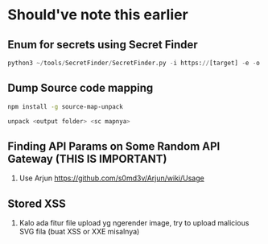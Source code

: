 # Should've note this earlier

## Enum for secrets using Secret Finder
```python
python3 ~/tools/SecretFinder/SecretFinder.py -i https://[target] -e -o cli | tee secretfinder.log
```

## Dump Source code mapping
```bash
npm install -g source-map-unpack

unpack <output folder> <sc mapnya>
```

## Finding API Params on Some Random API Gateway (THIS IS IMPORTANT)
1. Use Arjun
https://github.com/s0md3v/Arjun/wiki/Usage


## Stored XSS
1. Kalo ada fitur file upload yg ngerender image, try to upload malicious SVG fila (buat XSS or XXE misalnya)










